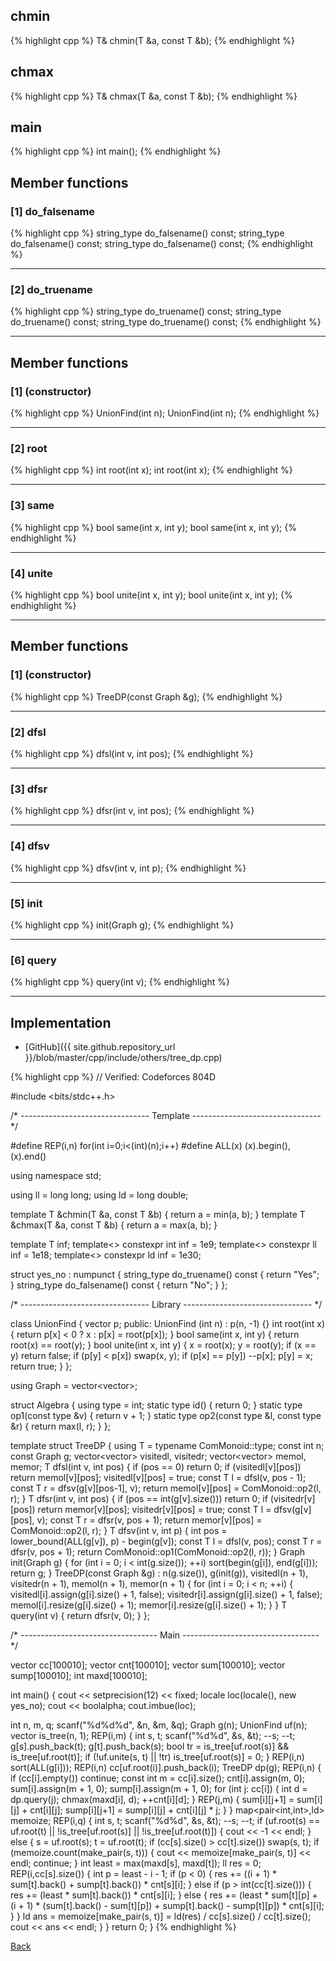 ## chmin

{% highlight cpp %}
T& chmin(T &a, const T &b);
{% endhighlight %}

## chmax

{% highlight cpp %}
T& chmax(T &a, const T &b);
{% endhighlight %}

## main

{% highlight cpp %}
int main();
{% endhighlight %}

## Member functions

### [1] do_falsename
{% highlight cpp %}
string_type do_falsename() const;
string_type do_falsename() const;
string_type do_falsename() const;
{% endhighlight %}


---------------------------------------

### [2] do_truename
{% highlight cpp %}
string_type do_truename() const;
string_type do_truename() const;
string_type do_truename() const;
{% endhighlight %}


---------------------------------------

## Member functions

### [1] (constructor)
{% highlight cpp %}
UnionFind(int n);
UnionFind(int n);
{% endhighlight %}


---------------------------------------

### [2] root
{% highlight cpp %}
int root(int x);
int root(int x);
{% endhighlight %}


---------------------------------------

### [3] same
{% highlight cpp %}
bool same(int x, int y);
bool same(int x, int y);
{% endhighlight %}


---------------------------------------

### [4] unite
{% highlight cpp %}
bool unite(int x, int y);
bool unite(int x, int y);
{% endhighlight %}


---------------------------------------

## Member functions

### [1] (constructor)
{% highlight cpp %}
TreeDP(const Graph &g);
{% endhighlight %}


---------------------------------------

### [2] dfsl
{% highlight cpp %}
dfsl(int v, int pos);
{% endhighlight %}


---------------------------------------

### [3] dfsr
{% highlight cpp %}
dfsr(int v, int pos);
{% endhighlight %}


---------------------------------------

### [4] dfsv
{% highlight cpp %}
dfsv(int v, int p);
{% endhighlight %}


---------------------------------------

### [5] init
{% highlight cpp %}
init(Graph g);
{% endhighlight %}


---------------------------------------

### [6] query
{% highlight cpp %}
query(int v);
{% endhighlight %}


---------------------------------------

## Implementation

- [GitHub]({{ site.github.repository_url }}/blob/master/cpp/include/others/tree_dp.cpp)

{% highlight cpp %}
// Verified: Codeforces 804D

#include <bits/stdc++.h>

/* -------------------------------- Template -------------------------------- */

#define REP(i,n) for(int i=0;i<(int)(n);i++)
#define ALL(x) (x).begin(),(x).end()

using namespace std;

using ll = long long;
using ld = long double;

template <typename T> T &chmin(T &a, const T &b) { return a = min(a, b); }
template <typename T> T &chmax(T &a, const T &b) { return a = max(a, b); }

template<typename T> T inf;
template<> constexpr int inf<int> = 1e9;
template<> constexpr ll inf<ll> = 1e18;
template<> constexpr ld inf<ld> = 1e30;

struct yes_no : numpunct<char> {
  string_type do_truename()  const { return "Yes"; }
  string_type do_falsename() const { return "No"; }
};

/* -------------------------------- Library -------------------------------- */

class UnionFind {
  vector<int> p;
public:
  UnionFind (int n) : p(n, -1) {}
  int root(int x) {
    return p[x] < 0 ? x : p[x] = root(p[x]);
  }
  bool same(int x, int y) {
    return root(x) == root(y);
  }
  bool unite(int x, int y) {
    x = root(x); y = root(y);
    if (x == y) return false;
    if (p[y] < p[x]) swap(x, y);
    if (p[x] == p[y]) --p[x];
    p[y] = x;
    return true;
  }
};

using Graph = vector<vector<int>>;

struct Algebra {
  using type = int;
  static type id() { return 0; }
  static type op1(const type &v) { return v + 1; }
  static type op2(const type &l, const type &r) { return max(l, r); }
};

template<typename ComMonoid>
struct TreeDP {
  using T = typename ComMonoid::type;
  const int n;
  const Graph g;
  vector<vector<bool>> visitedl, visitedr;
  vector<vector<T>> memol, memor;
  T dfsl(int v, int pos) {
    if (pos == 0) return 0;
    if (visitedl[v][pos]) return memol[v][pos];
    visitedl[v][pos] = true;
    const T l = dfsl(v, pos - 1);
    const T r = dfsv(g[v][pos-1], v);
    return memol[v][pos] = ComMonoid::op2(l, r);
  }
  T dfsr(int v, int pos) {
    if (pos == int(g[v].size())) return 0;
    if (visitedr[v][pos]) return memor[v][pos];
    visitedr[v][pos] = true;
    const T l = dfsv(g[v][pos], v);
    const T r = dfsr(v, pos + 1);
    return memor[v][pos] = ComMonoid::op2(l, r);
  }
  T dfsv(int v, int p) {
    int pos = lower_bound(ALL(g[v]), p) - begin(g[v]);
    const T l = dfsl(v, pos);
    const T r = dfsr(v, pos + 1);
    return ComMonoid::op1(ComMonoid::op2(l, r));
  }
  Graph init(Graph g) {
    for (int i = 0; i < int(g.size()); ++i)
      sort(begin(g[i]), end(g[i]));
    return g;
  }
  TreeDP(const Graph &g) :
    n(g.size()), g(init(g)),
    visitedl(n + 1), visitedr(n + 1), memol(n + 1), memor(n + 1) {
    for (int i = 0; i < n; ++i) {
      visitedl[i].assign(g[i].size() + 1, false);
      visitedr[i].assign(g[i].size() + 1, false);
      memol[i].resize(g[i].size() + 1);
      memor[i].resize(g[i].size() + 1);
    }
  }
  T query(int v) { return dfsr(v, 0); }
};

/* ---------------------------------- Main ---------------------------------- */

vector<int> cc[100010];
vector<int> cnt[100010];
vector<ll> sum[100010];
vector<ll> sump[100010];
int maxd[100010];

int main() {
  cout << setprecision(12) << fixed;
  locale loc(locale(), new yes_no);
  cout << boolalpha;
  cout.imbue(loc);

  int n, m, q;
  scanf("%d%d%d", &n, &m, &q);
  Graph g(n);
  UnionFind uf(n);
  vector<int> is_tree(n, 1);
  REP(i,m) {
    int s, t;
    scanf("%d%d", &s, &t);
    --s; --t;
    g[s].push_back(t);
    g[t].push_back(s);
    bool tr = is_tree[uf.root(s)] && is_tree[uf.root(t)];
    if (!uf.unite(s, t) || !tr) is_tree[uf.root(s)] = 0;
  }
  REP(i,n) sort(ALL(g[i]));
  REP(i,n) cc[uf.root(i)].push_back(i);
  TreeDP<Algebra> dp(g);
  REP(i,n) {
    if (cc[i].empty()) continue;
    const int m = cc[i].size();
    cnt[i].assign(m, 0);
    sum[i].assign(m + 1, 0);
    sump[i].assign(m + 1, 0);
    for (int j: cc[i]) {
      int d = dp.query(j);
      chmax(maxd[i], d);
      ++cnt[i][d];
    }
    REP(j,m) {
      sum[i][j+1] = sum[i][j] + cnt[i][j];
      sump[i][j+1] = sump[i][j] + cnt[i][j] * j;
    }
  }
  map<pair<int,int>,ld> memoize;
  REP(i,q) {
    int s, t;
    scanf("%d%d", &s, &t);
    --s; --t;
    if (uf.root(s) == uf.root(t) ||
        !is_tree[uf.root(s)] || !is_tree[uf.root(t)]) {
      cout << -1 << endl;
    }
    else {
      s = uf.root(s); t = uf.root(t);
      if (cc[s].size() > cc[t].size()) swap(s, t);
      if (memoize.count(make_pair(s, t))) {
        cout << memoize[make_pair(s, t)] << endl;
        continue;
      }
      int least = max(maxd[s], maxd[t]);
      ll res = 0;
      REP(i,cc[s].size()) {
        int p = least - i - 1;
        if (p < 0) {
          res += ((i + 1) * sum[t].back() + sump[t].back()) * cnt[s][i];
        }
        else if (p > int(cc[t].size())) {
          res += (least * sum[t].back()) * cnt[s][i];
        }
        else {
          res += (least * sum[t][p] +
                  (i + 1) * (sum[t].back() - sum[t][p]) +
                  sump[t].back() - sump[t][p]) * cnt[s][i];
        }
      }
      ld ans = memoize[make_pair(s, t)] = ld(res) / cc[s].size() / cc[t].size();
      cout << ans << endl;
    }
  }
  return 0;
}
{% endhighlight %}

[Back](../..)
